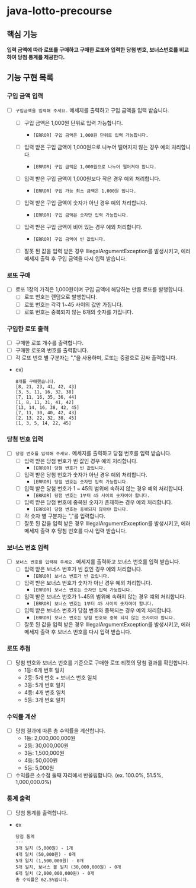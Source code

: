 # java-lotto-precourse

## 핵심 기능

**입력 금액에 따라 로또를 구매하고 구매한 로또와 입력한 당첨 번호, 보너스번호를 비교하여 당첨 통계를 제공한다.**

## 기능 구현 목록

### 구입 금액 입력

- [ ] ``구입금액을 입력해 주세요.`` 메세지를 출력하고 구입 금액을 입력 받습니다.
    - [ ] 구입 금액은 1,000원 단위로 입력 가능합니다.
      - ``[ERROR] 구입 금액은 1,000원 단위로 입력 가능합니다.``
    - [ ] 입력 받은 구입 금액이 1,000원으로 나누어 떨어지지 않는 경우 예외 처리합니다.
      - ``[ERROR] 구입 금액은 1,000원으로 나누어 떨어져야 합니다.``
    - [ ] 입력 받은 구입 금액이 1,000원보다 작은 경우 예외 처리합니다.
      - ``[ERROR] 구입 가능 최소 금액은 1,000원 입니다.``
    - [ ] 입력 받은 구입 금액이 숫자가 아닌 경우 예외 처리합니다.
      - ``[ERROR] 구입 금액은 숫자만 입력 가능합니다.``
    - [ ] 입력 받은 구입 금액이 비어 있는 경우 예외 처리합니다.
      - ``[ERROR] 구입 금액이 빈 값입니다.``
    - [ ] 잘못 된 값을 입력 받은 경우 IllegalArgumentException를 발생시키고, 에러 메세지 출력 후 구입 금액을 다시 입력 받습니다.


### 로또 구매

- [ ] 로또 1장의 가격은 1,000원이며 구입 금액에 해당하는 만큼 로또를 발행합니다.
    - [ ] 로또 번호는 랜덤으로 발행합니다.
    - [ ] 로또 번호는 각각 1~45 사이의 값만 가집니다.
    - [ ] 로또 번호는 중복되지 않는 6개의 숫자를 가집니다.

### 구입한 로또 출력

- [ ] 구매한 로또 개수를 출력합니다.
- [ ] 구매한 로또의 번호를 출력합니다.
- [ ] 각 로또 번호 별 구분자는 ","을 사용하며, 로또는 중괄호로 감싸 출력합니다.
- ex)
    ```text
    8개를 구매했습니다. 
    [8, 21, 23, 41, 42, 43] 
    [3, 5, 11, 16, 32, 38]
    [7, 11, 16, 35, 36, 44]
    [1, 8, 11, 31, 41, 42]
    [13, 14, 16, 38, 42, 45]
    [7, 11, 30, 40, 42, 43]
    [2, 13, 22, 32, 38, 45]
    [1, 3, 5, 14, 22, 45]
    ```

### 당첨 번호 입력

- [ ] ``당첨 번호를 입력해 주세요.`` 메세지를 출력하고 당첨 번호를 입력 받습니다.
    - [ ] 입력 받은 당첨 번호가 빈 값인 경우 예외 처리합니다.
      - ``[ERROR] 당첨 번호가 빈 값입니다.``
    - [ ] 입력 받은 당첨 번호가 숫자가 아닌 경우 예외 처리합니다.
      - ``[ERROR] 당첨 번호는 숫자만 입력 가능합니다.``
    - [ ] 입력 받은 당첨 번호가 1 ~ 45의 범위에 속하지 않는 경우 예외 처리합니다.
      - ``[ERROR] 당첨 번호는 1부터 45 사이의 숫자여야 합니다.`` 
    - [ ] 입력 받은 당첨 번호에 중복된 숫자가 존재하는 경우 예외 처리합니다.
      - ``[ERROR] 당첨 번호는 중복되지 않아야 합니다.`` 
    - [ ] 각 숫자 별 구분자는 ","를 입력합니다.
    - [ ] 잘못 된 값을 입력 받은 경우 IllegalArgumentException를 발생시키고, 에러 메세지 출력 후 당첨 번호를 다시 입력 받습니다.

### 보너스 번호 입력

- [ ] ``보너스 번호를 입력해 주세요.`` 메세지를 출력하고 보너스 번호를 입력 받습니다.
    - [ ] 입력 받은 보너스 번호가 빈 값인 경우 예외 처리합니다.
      - ``[ERROR] 보너스 번호가 빈 값입니다.``
    - [ ] 입력 받은 보너스 번호가 숫자가 아닌 경우 예외 처리합니다.
      - ``[ERROR] 보너스 번호는 숫자만 입력 가능합니다.``
    - [ ] 입력 받은 보너스 번호가 1~45의 범위에 속하지 않는 경우 예외 처리합니다.
      - ``[ERROR] 보너스 번호는 1부터 45 사이의 숫자여야 합니다.``
    - [ ] 입력 받은 보너스 번호가 당첨 번호와 중복되는 경우 예외 처리합니다.
      - ``[ERROR] 보너스 번호는 당첨 번호와 중복 되지 않는 숫자여야 합니다.``
    - [ ] 잘못 된 값을 입력 받은 경우 IllegalArgumentException를 발생시키고, 에러 메세지 출력 후 보너스 번호를 다시 입력 받습니다.

### 로또 추첨

- [ ] 당첨 번호와 보너스 번호를 기준으로 구매한 로또 티켓의 당첨 결과를 확인합니다.
    - 1등: 6개 번호 일치
    - 2등: 5개 번호 + 보너스 번호 일치
    - 3등: 5개 번호 일치
    - 4등: 4개 번호 일치
    - 5등: 3개 번호 일치

### 수익률 계산

- [ ] 당첨 결과에 따른 총 수익률을 계산합니다.
    - 1등: 2,000,000,000원
    - 2등: 30,000,000원
    - 3등: 1,500,000원
    - 4등: 50,000원
    - 5등: 5,000원
- [ ] 수익률은 소수점 둘째 자리에서 반올림합니다. (ex. 100.0%, 51.5%, 1,000,000.0%)

### 통계 출력

- [ ] 당첨 통계를 출력합니다.
- ex
    ```text
    당첨 통계
    ---
    3개 일치 (5,000원) - 1개
    4개 일치 (50,000원) - 0개
    5개 일치 (1,500,000원) - 0개
    5개 일치, 보너스 볼 일치 (30,000,000원) - 0개
    6개 일치 (2,000,000,000원) - 0개
    총 수익률은 62.5%입니다.
    ```